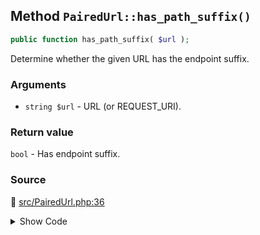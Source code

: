 ## Method `PairedUrl::has_path_suffix()`

```php
public function has_path_suffix( $url );
```

Determine whether the given URL has the endpoint suffix.

### Arguments

* `string $url` - URL (or REQUEST_URI).

### Return value

`bool` - Has endpoint suffix.

### Source

:link: [src/PairedUrl.php:36](/src/PairedUrl.php#L36-L44)

<details>
<summary>Show Code</summary>

```php
public function has_path_suffix( $url ) {
	$path    = wp_parse_url( $url, PHP_URL_PATH );
	$pattern = sprintf(
		':/%s/?$:',
		preg_quote( amp_get_slug(), ':' )
	);
	return (bool) preg_match( $pattern, $path );
}
```

</details>
